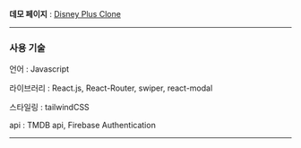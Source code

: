 **데모 페이지** : [Disney Plus Clone](https://disneyplus-phi.vercel.app/)

---

### 사용 기술

언어 : Javascript

라이브러리 : React.js, React-Router, swiper, react-modal

스타일링 : tailwindCSS

api : TMDB api, Firebase Authentication

---
